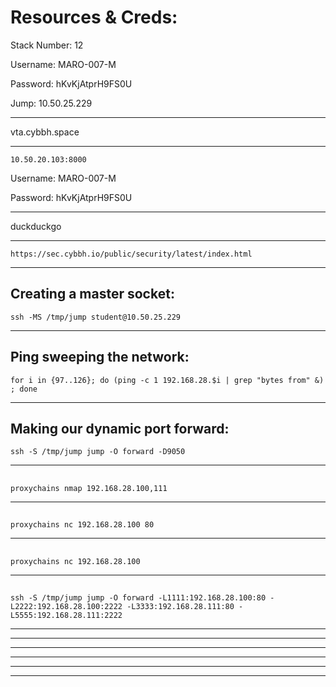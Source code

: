 # Resources & Creds:

Stack Number: 12

Username: MARO-007-M

Password: hKvKjAtprH9FS0U

Jump: 10.50.25.229
________________________________________________________________________________________________________________
vta.cybbh.space
________________________________________________________________________________________________________________
    10.50.20.103:8000

Username: MARO-007-M

Password: hKvKjAtprH9FS0U
________________________________________________________________________________________________________________
duckduckgo
________________________________________________________________________________________________________________
    https://sec.cybbh.io/public/security/latest/index.html
________________________________________________________________________________________________________________
## Creating a master socket:
    ssh -MS /tmp/jump student@10.50.25.229
________________________________________________________________________________________________________________
## Ping sweeping the network: 
    for i in {97..126}; do (ping -c 1 192.168.28.$i | grep "bytes from" &) ; done    
________________________________________________________________________________________________________________
## Making our dynamic port forward: 
    ssh -S /tmp/jump jump -O forward -D9050
________________________________________________________________________________________________________________
## 
    proxychains nmap 192.168.28.100,111
________________________________________________________________________________________________________________
## 
    proxychains nc 192.168.28.100 80
________________________________________________________________________________________________________________
## 
    proxychains nc 192.168.28.100
________________________________________________________________________________________________________________
## 
    ssh -S /tmp/jump jump -O forward -L1111:192.168.28.100:80 -L2222:192.168.28.100:2222 -L3333:192.168.28.111:80 -L5555:192.168.28.111:2222
________________________________________________________________________________________________________________



________________________________________________________________________________________________________________



________________________________________________________________________________________________________________



________________________________________________________________________________________________________________



________________________________________________________________________________________________________________



________________________________________________________________________________________________________________
